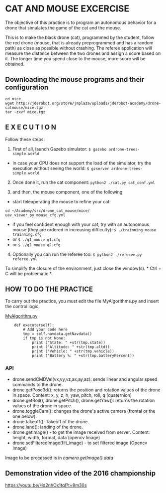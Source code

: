 # CAT AND MOUSE EXCERCISE

The objective of this practice is to program an autonomous behavior
for a drone that simulates the game of the cat and the mouse.

This is to make the black drone (cat), programmed by the student,
follow the red drone (mouse, that is already preprogrammed and has a random path)
as close as possible without crashing. The referee application will measure
the distance between the two drones and assign a score based on it. The longer
time you spend close to the mouse, more score will be obtained.

## Downloading the mouse programs and their configuration
```
cd mice 
wget http://jderobot.org/store/jmplaza/uploads/jderobot-academy/drone-catmouse/mice.tgz 
tar -zxvf mice.tgz
```

## E X E C U T I O N 
Follow these steps:

1. First of all, launch Gazebo simulator:
`$ gazebo ardrone-trees-simple.world`
    
* In case your CPU does not support the load of the simulator, 
try the execution without seeing the world:
`$ gzserver ardrone-trees-simple.world`

2. Once done it, run the cat component:
`python2 ./cat.py cat_conf.yml`

3. and then, the mouse component, one of the following:

* start teleoperating the mouse to refine your cat:
```
cd ~/Academy/src/drone_cat_mouse/mice/
uav_viewer_py mouse_cfg.yml
```
* if you feel confident enough with your cat, try with an autonomous mouse (they are ordered in increasing difficulty):
`$ ./trainning_mouse trainning.cfg` 
* or `$ ./q1_mouse q1.cfg`
* or `$ ./q2_mouse q2.cfg`


4. Optionally you can run the referee too: 
`$ python2 ./referee.py referee.yml`

To simplify the closure of the environment, just close the
window(s). * Ctrl + C will be problematic *.



## HOW TO DO THE PRACTICE
To carry out the practice, you must edit the file MyAlgorithms.py and
insert the control logic.

[MyAlgorithm.py](MyAlgorithm.py#L58)
```
    def execute(self):
        # Add your code here
        tmp = self.navdata.getNavdata()
        if tmp is not None:
            print ("State: " +str(tmp.state))
            print ("Altitude: " +str(tmp.altd))
            print ("Vehicle: " +str(tmp.vehicle))
            print ("Battery %: " +str(tmp.batteryPercent))
```

### API
* drone.sendCMDVel(vx,vy,vz,ax,ay,az): sends linear and angular speed commands to the drone.
* drone.getPose3d(): returns the position and rotation values of the drone in space. Content: x, y, z, h, yaw, pitch, roll, q (quaternion)
* drone.getRoll(), drone.getPitch(), drone.getYaw(): returns the rotation values of the drone in space.
* drone.toggleCam(): changes the drone's active camera (frontal or the one below).
* drone.takeoff(): Takeoff of the drone.
* drone.land(): landing of the drone.
* drone.getImage() - to get the image received from server. Content: height, width, format, data (opencv Image)
* drone.setFilteredImage(filt_image) - to set filtered image (Opencv Image)

Image to be processed is in *camera.getImage().data*



## Demonstration video of the 2016 championship
https://youtu.be/Hd2nhOx1tqI?t=8m30s
